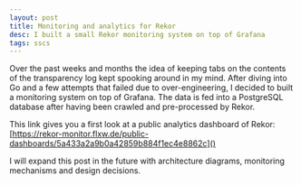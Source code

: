 ```yaml
---
layout: post
title: Monitoring and analytics for Rekor
desc: I built a small Rekor monitoring system on top of Grafana
tags: sscs
---
```


Over the past weeks and months the idea of keeping tabs on the contents of the transparency log kept spooking around in my mind.
After diving into Go and a few attempts that failed due to over-engineering,
I decided to built a monitoring system on top of Grafana.
The data is fed into a PostgreSQL database after having been crawled and pre-processed by Rekor.

This link gives you a first look at a public analytics dashboard of Rekor:
[https://rekor-monitor.flxw.de/public-dashboards/5a433a2a9b0a42859b884f1ec4e8862c]()

I will expand this post in the future with architecture diagrams, monitoring mechanisms and design decisions.

